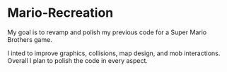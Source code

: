 # Mario-Recreation

My goal is to revamp and polish my previous code for a Super Mario Brothers game.

I inted to improve graphics, collisions, map design, and mob interactions. Overall I plan to polish the code in every aspect.
